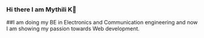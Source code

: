 ### Hi there I am Mythili K👋

##I am doing my BE in Electronics and Communication engineering and now I am showing my passion towards Web development.
<!--
**Mythili-2002/Mythili-2002** is a ✨ _special_ ✨ repository because its `README.md` (this file) appears on your GitHub profile.

- 🌱 I’m currently learning Web development
- 👯 I’m looking to collaborate on web development and Python related projects
- 🤔 I’m looking for help with PYTHON language.
- 😄 Pronouns: ...
- ⚡ Fun fact: I love sleeping 😴
- 
-->
